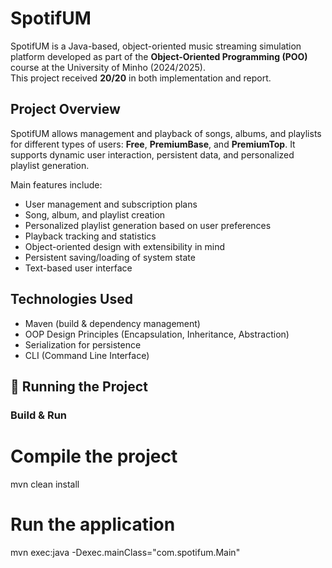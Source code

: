 # SpotifUM 

SpotifUM is a Java-based, object-oriented music streaming simulation platform developed as part of the **Object-Oriented Programming (POO)** course at the University of Minho (2024/2025).  
This project received **20/20** in both implementation and report.

## Project Overview

SpotifUM allows management and playback of songs, albums, and playlists for different types of users: **Free**, **PremiumBase**, and **PremiumTop**. It supports dynamic user interaction, persistent data, and personalized playlist generation.

Main features include:
- User management and subscription plans
- Song, album, and playlist creation
- Personalized playlist generation based on user preferences
- Playback tracking and statistics
- Object-oriented design with extensibility in mind
- Persistent saving/loading of system state
- Text-based user interface

## Technologies Used

- Maven (build & dependency management)
- OOP Design Principles (Encapsulation, Inheritance, Abstraction)
- Serialization for persistence
- CLI (Command Line Interface)

## 🚀 Running the Project

### Build & Run

# Compile the project
mvn clean install

# Run the application
mvn exec:java -Dexec.mainClass="com.spotifum.Main"
